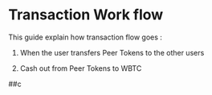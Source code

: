 # Transaction Work flow 

This guide explain how transaction flow goes :

1) When the user  transfers Peer Tokens to the other users 

2) Cash out from Peer Tokens to WBTC 


##c